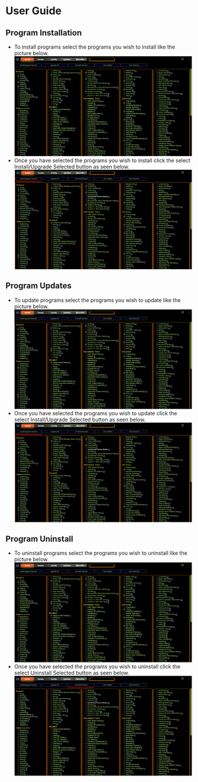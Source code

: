 # User Guide

## Program Installation
* To install programs select the programs you wish to install like the picture below.
![Program Install](assets/ProgramInstall.png)
* Once you have selected the programs you wish to install click the select Install/Upgrade Selected button as seen below.
![Program Install Button](assets/ProgramInstallButton.png)

## Program Updates
* To update programs select the programs you wish to update like the picture below.
![Program Update](assets/ProgramInstall.png)
* Once you have selected the programs you wish to update click the select Install/Upgrade Selected button as seen below.
![Program Update Button](assets/ProgramInstallButton.png)

## Program Uninstall
* To uninstall programs select the programs you wish to uninstall like the picture below.
![Program Uninstall](assets/ProgramInstall.png)
* Once you have selected the programs you wish to uninstall click the select Uninstall Selected button as seen below.
![Program Uninstall Button](assets/ProgramUninstall.png)